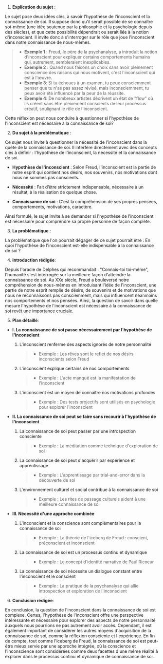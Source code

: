 1. **Explication du sujet** :

Le sujet pose deux idées clés, à savoir l'hypothèse de l'inconscient et la connaissance de soi. Il suppose donc qu'il serait possible de se connaître soi-même (une idée soutenue par la philosophie et la psychologie depuis des siècles), et que cette possibilité dépendrait ou serait liée à la notion d'inconscient. Il invite donc à s'interroger sur le rôle que joue l'inconscient dans notre connaissance de nous-mêmes.

> - **Exemple 1** : Freud, le père de la psychanalyse, a introduit la notion d'inconscient pour expliquer certains comportements humains qui, autrement, sembleraient inexplicables.
> - **Exemple 2** : Quand nous faisons un choix sans avoir pleinement conscience des raisons qui nous motivent, c'est l'inconscient qui est à l'œuvre.
> - **Exemple 3**: Si tu échoues à un examen, tu peux consciemment penser que tu n'as pas assez révisé, mais inconsciemment, tu peux avoir été influencé par la peur de la réussite.
> - **Exemple 4**: De nombreux artistes décrivent un état de "flow" où ils créent sans être pleinement conscients de leur processus créatif, soulignant le rôle de l'inconscient.

Cette réflexion peut nous conduire à questionner si l'hypothèse de l'inconscient est nécessaire à la connaissance de soi?


2. **Du sujet à la problématique** :

Ce sujet nous invite à questionner la nécessité de l'inconscient dans la quête de la connaissance de soi. Il interfère directement avec des concepts clés à définir : l'hypothèse de l'inconscient, la nécessité et la connaissance de soi.

- **Hypothèse de l'inconscient** : Selon Freud, l'inconscient est la partie de notre esprit qui contient nos désirs, nos souvenirs, nos motivations dont nous ne sommes pas conscients.
  
- **Nécessité** : Fait d’être strictement indispensable, nécessaire à un résultat, à la réalisation de quelque chose.

- **Connaissance de soi** : C'est la compréhension de ses propres pensées, comportements, motivations, caractère.

Ainsi formulé, le sujet invite à se demander si l'hypothèse de l'inconscient est nécessaire pour comprendre sa propre personne de façon complète.

3. **La problématique** :

La problématique que l'on pourrait dégager de ce sujet pourrait être : En quoi l'hypothèse de l'inconscient est-elle indispensable à la connaissance de soi ?

4. **Introduction rédigée**: 

Depuis l'oracle de Delphes qui recommandait : "Connais-toi toi-même", l'humanité s'est interrogée sur la meilleure façon d'atteindre la connaissance de soi. Au XXe siècle, Freud a bouleversé notre compréhension de nous-mêmes en introduisant l'idée de l'inconscient, une partie de notre esprit remplie de désirs, de souvenirs et de motivations que nous ne reconnaissons pas consciemment, mais qui influencent néanmoins nos comportements et nos pensées. Ainsi, la question de savoir dans quelle mesure l'hypothèse de l'inconscient est nécessaire à la connaissance de soi revêt une importance cruciale. 

5. **Plan détaillé**:

* **I. La connaissance de soi passe nécessairement par l'hypothèse de l'inconscient**

    1. L'inconscient renferme des aspects ignorés de notre personnalité
          > - Exemple : Les rêves sont le reflet de nos désirs inconscients selon Freud
    
    2.  L'inconscient explique certains de nos comportements
          > - Exemple : L'acte manqué est la manifestation de l'inconscient

    3.  L'inconscient est un moyen de connaître nos motivations profondes
          > - Exemple : Des tests projectifs sont utilisés en psychologie pour explorer l'inconscient

* **II. La connaissance de soi peut se faire sans recourir à l'hypothèse de l'inconscient**

    1. La connaissance de soi peut passer par une introspection consciente
          > - Exemple : La méditation comme technique d'exploration de soi
    
    2.  La connaissance de soi peut s'acquérir par expérience et apprentissage
          > - Exemple : L'apprentissage par trial-and-error dans la découverte de soi

    3.  L'environnement culturel et social contribue à la connaissance de soi
          > - Exemple : Les rites de passage culturels aident à une meilleure connaissance de soi

* **III. Nécessité d'une approche combinée**

    1. L'inconscient et la conscience sont complémentaires pour la connaissance de soi
          > - Exemple : La théorie de l'iceberg de Freud : conscient, préconscient et inconscient
    
    2.  La connaissance de soi est un processus continu et dynamique
          > - Exemple : Le concept d'identité narrative de Paul Ricoeur

    3.  La connaissance de soi nécessite un dialogue constant entre l'inconscient et le conscient
          > - Exemple : La pratique de la psychanalyse qui allie introspection et exploration de l'inconscient

6. **Conclusion rédigée**: 

En conclusion, la question de l'inconscient dans la connaissance de soi est complexe. Certes, l'hypothèse de l'inconscient offre une perspective intéressante et nécessaire pour explorer des aspects de notre personnalité auxquels nous pourrions ne pas autrement avoir accès. Cependant, il est également important de considérer les autres moyens d'acquisition de la connaissance de soi, comme la réflexion consciente et l'expérience. En fin de compte, tout comme l'iceberg de Freud, la connaissance de soi est peut-être mieux servie par une approche intégrée, où la conscience et l'inconscience sont considérées comme deux facettes d'une même réalité à explorer dans le processus continu et dynamique de connaissance de soi.
